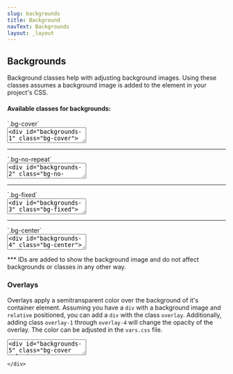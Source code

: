 ```yaml
---
slug: backgrounds
title: Background
navText: Backgrounds
layout: _layout
---
```

## Backgrounds
Background classes help with adjusting background images. Using these classes assumes a background image is added to the element in your project's CSS.

#### Available classes for backgrounds:

<div class="flex flex-middle">
  <div class="col-12-12">`.bg-cover`</div>
  <div class="col-6-12">
      <textarea class="bg-c-w"><div id="backgrounds-1" class="bg-cover"></div></textarea>
  </div>
  <div class="col-6-12 bg-c-c">
  </div>
</div>

---

<div class="flex flex-middle">
<div class="col-12-12">`.bg-no-repeat`</div>
  <div class="col-6-12">
      <textarea class="bg-nr-w"><div id="backgrounds-2" class="bg-no-repeat"></div></textarea>
  </div>
  <div class="col-6-12 bg-nr-c">

  </div>
</div>

---

<div class="flex flex-middle">
<div class="col-12-12">`.bg-fixed`</div>
  <div class="col-6-12">
      <textarea class="bg-f-w"><div id="backgrounds-3" class="bg-fixed"></div></textarea>
  </div>
  <div class="col-6-12 bg-f-c">

  </div>
</div>



---

<div class="flex flex-middle">
<div class="col-12-12">`.bg-center`</div>
  <div class="col-6-12">
      <textarea class="bg-ctr-w"><div id="backgrounds-4" class="bg-center"></div></textarea>
  </div>
  <div class="col-6-12 bg-ctr-c">

  </div>
</div>

*** IDs are added to show the background image and do not affect backgrounds or classes in any other way.

### Overlays
Overlays apply a semitransparent color over the background of it's container element. Assuming you have a `div` with a background image and `relative` positioned, you can add a `div` with the class `overlay`. Additionally, adding class `overlay-1` through `overlay-4` will change the opacity of the overlay. The color can be adjusted in the `vars.css` file.
<div class="flex flex-middle">
    <div class="col-6-12">
        <textarea class="o-w"><div id="backgrounds-5" class="bg-cover relative">
        <div class="overlay"></div>
</div></textarea>
    </div>
    <div class="col-6-12 o-c">

    </div>
</div>